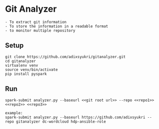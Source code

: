 Git Analyzer
============

    - To extract git information
    - To store the information in a readable format
    - to monitor multiple repository

## Setup
    git clone https://github.com/adixsyukri/gitanalyzer.git 
    cd gitanalyzer
    virtualenv venv
    source venv/bin/activate
    pip install pyspark

## Run
    spark-submit analyzer.py --baseurl <<git root url>> --repo <<repo1>> <<repo2>> <<repo3>>

    example:
    spark-submit analyzer.py --baseurl https://github.com/adixsyukri --repo gitanalyzer dc-wordcloud hdp-ansible-role

